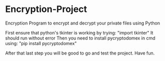 # Encryption-Project
 Encryption Program to encrypt and decrypt your private files using Python

 First ensure that python's tkinter is working by trying:
 "import tkinter"
 It should run without error
 Then you need to install pycryptodomex in cmd using:
 "pip install pycryptodomex"

After that last step you will be good to go and test the project. Have fun.
